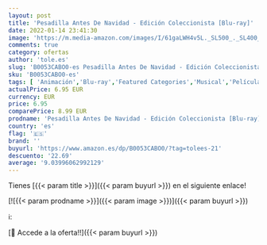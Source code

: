 ```yaml
---
layout: post
title: 'Pesadilla Antes De Navidad - Edición Coleccionista [Blu-ray]'
date: 2022-01-14 23:41:30
image: 'https://m.media-amazon.com/images/I/61gaLWH4v5L._SL500_._SL400_.jpg'
comments: true
category: ofertas
author: 'tole.es'
slug: 'B0053CABO0-es Pesadilla Antes De Navidad - Edición Coleccionista [Blu-ray]'
sku: 'B0053CABO0-es'
tags: [ 'Animación','Blu-ray','Featured Categories','Musical','Películas','Películas y TV','navidad', ]
actualPrice: 6.95 EUR
currency: EUR
price: 6.95
comparePrice: 8.99 EUR
prodname: 'Pesadilla Antes De Navidad - Edición Coleccionista [Blu-ray]'
country: 'es'
flag: '🇪🇸'
brand: ''
buyurl: 'https://www.amazon.es/dp/B0053CABO0/?tag=tolees-21'
descuento: '22.69'
average: '9.03996062992129'
---
```


Tienes [{{< param title >}}]({{< param buyurl >}}) en el siguiente enlace!

[![{{< param prodname >}}]({{< param image >}})]({{< param buyurl >}})

ℹ️:


[🛒 Accede a la oferta!!]({{< param buyurl >}})
